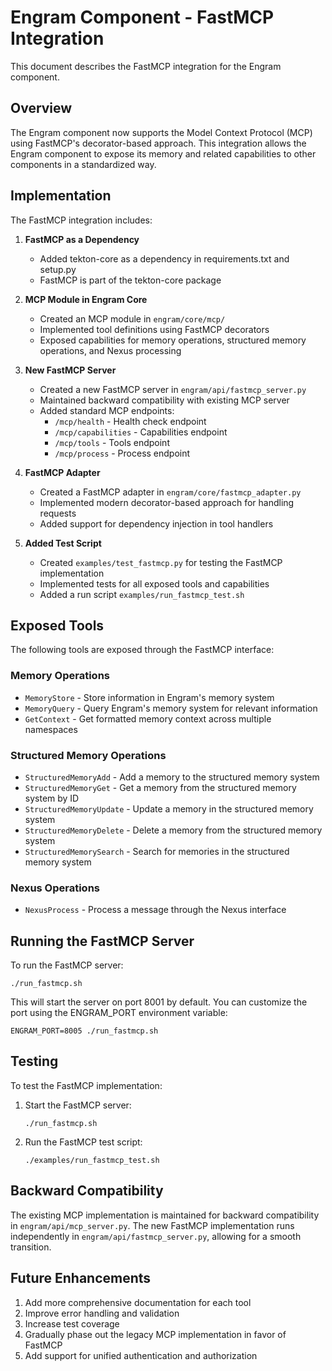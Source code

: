 # Engram Component - FastMCP Integration

This document describes the FastMCP integration for the Engram component.

## Overview

The Engram component now supports the Model Context Protocol (MCP) using FastMCP's decorator-based approach. This integration allows the Engram component to expose its memory and related capabilities to other components in a standardized way.

## Implementation

The FastMCP integration includes:

1. **FastMCP as a Dependency**
   - Added tekton-core as a dependency in requirements.txt and setup.py
   - FastMCP is part of the tekton-core package

2. **MCP Module in Engram Core**
   - Created an MCP module in `engram/core/mcp/`
   - Implemented tool definitions using FastMCP decorators
   - Exposed capabilities for memory operations, structured memory operations, and Nexus processing

3. **New FastMCP Server**
   - Created a new FastMCP server in `engram/api/fastmcp_server.py`
   - Maintained backward compatibility with existing MCP server
   - Added standard MCP endpoints:
     - `/mcp/health` - Health check endpoint
     - `/mcp/capabilities` - Capabilities endpoint
     - `/mcp/tools` - Tools endpoint
     - `/mcp/process` - Process endpoint

4. **FastMCP Adapter**
   - Created a FastMCP adapter in `engram/core/fastmcp_adapter.py`
   - Implemented modern decorator-based approach for handling requests
   - Added support for dependency injection in tool handlers

5. **Added Test Script**
   - Created `examples/test_fastmcp.py` for testing the FastMCP implementation
   - Implemented tests for all exposed tools and capabilities
   - Added a run script `examples/run_fastmcp_test.sh`

## Exposed Tools

The following tools are exposed through the FastMCP interface:

### Memory Operations
- `MemoryStore` - Store information in Engram's memory system
- `MemoryQuery` - Query Engram's memory system for relevant information
- `GetContext` - Get formatted memory context across multiple namespaces

### Structured Memory Operations
- `StructuredMemoryAdd` - Add a memory to the structured memory system
- `StructuredMemoryGet` - Get a memory from the structured memory system by ID
- `StructuredMemoryUpdate` - Update a memory in the structured memory system
- `StructuredMemoryDelete` - Delete a memory from the structured memory system
- `StructuredMemorySearch` - Search for memories in the structured memory system

### Nexus Operations
- `NexusProcess` - Process a message through the Nexus interface

## Running the FastMCP Server

To run the FastMCP server:

```
./run_fastmcp.sh
```

This will start the server on port 8001 by default. You can customize the port using the ENGRAM_PORT environment variable:

```
ENGRAM_PORT=8005 ./run_fastmcp.sh
```

## Testing

To test the FastMCP implementation:

1. Start the FastMCP server:
   ```
   ./run_fastmcp.sh
   ```

2. Run the FastMCP test script:
   ```
   ./examples/run_fastmcp_test.sh
   ```

## Backward Compatibility

The existing MCP implementation is maintained for backward compatibility in `engram/api/mcp_server.py`. The new FastMCP implementation runs independently in `engram/api/fastmcp_server.py`, allowing for a smooth transition.

## Future Enhancements

1. Add more comprehensive documentation for each tool
2. Improve error handling and validation
3. Increase test coverage
4. Gradually phase out the legacy MCP implementation in favor of FastMCP
5. Add support for unified authentication and authorization